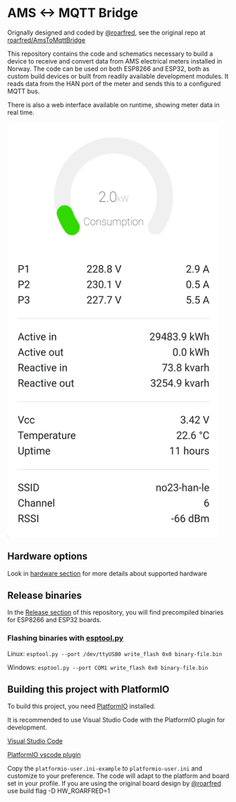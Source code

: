 # AMS <-> MQTT Bridge
Orignally designed and coded by [@roarfred](https://github.com/roarfred), see the original repo at [roarfred/AmsToMqttBridge](https://github.com/roarfred/AmsToMqttBridge)

This repository contains the code and schematics necessary to build a device to receive and convert data from AMS electrical meters installed in Norway. The code can be used on both ESP8266 and ESP32, both as custom build devices or built from readily available development modules. It reads data from the HAN port of the meter and sends this to a configured MQTT bus.

There is also a web interface available on runtime, showing meter data in real time.

<img src="webui.jpg" width="480">

## Hardware options
Look in [hardware section](/hardware) for more details about supported hardware

## Release binaries

In the [Release section](https://github.com/gskjold/AmsToMqttBridge/releases) of this repository, you will find precompiled binaries for ESP8266 and ESP32 boards.


### Flashing binaries with [esptool.py](https://github.com/espressif/esptool)

Linux:
```esptool.py --port /dev/ttyUSB0 write_flash 0x0 binary-file.bin```

Windows:
```esptool.py --port COM1 write_flash 0x0 binary-file.bin```


## Building this project with PlatformIO
To build this project, you need [PlatformIO](https://platformio.org/) installed.

It is recommended to use Visual Studio Code with the PlatformIO plugin for development.

[Visual Studio Code](https://code.visualstudio.com/download)

[PlatformIO vscode plugin](https://platformio.org/install/ide?install=vscode)

Copy the ```platformio-user.ini-example``` to ```platformio-user.ini``` and customize to your preference. The code will adapt to the platform and board set in your profile. If you are using the original board design by [@roarfred](https://github.com/roarfred) use build flag -D HW_ROARFRED=1